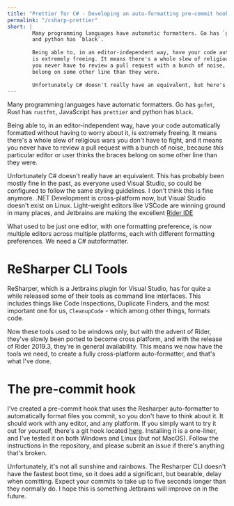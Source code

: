 ```yaml
---
title: "Prettier for C# - Developing an auto-formatting pre-commit hook"
permalink: "/csharp-prettier"
short: |
        Many programming languages have automatic formatters. Go has `gofmt`, Rust has `rustfmt`, JavaScript has `prettier`
        and python has `black`.
        
        Being able to, in an editor-independent way, have your code automatically formatted without having to worry about it,
        is extremely freeing. It means there's a whole slew of religious wars you don't have to fight, and it means
        you never have to review a pull request with a bunch of noise, because *this* particular editor or user thinks the braces
        belong on some other line than they were.
        
        Unfortunately C# doesn't really have an equivalent, but here's my attempt at making one.
---
```


Many programming languages have automatic formatters. Go has `gofmt`, Rust has `rustfmt`, JavaScript has `prettier`
and python has `black`.

Being able to, in an editor-independent way, have your code automatically formatted without having to worry about it,
is extremely freeing. It means there's a whole slew of religious wars you don't have to fight, and it means
you never have to review a pull request with a bunch of noise, because *this* particular editor or user thinks the braces
belong on some other line than they were.

Unfortunately C# doesn't really have an equivalent. This has probably been mostly fine in the past, as everyone used
Visual Studio, so could be configured to follow the same styling guidelines. I don't think this is fine anymore.
.NET Development is cross-platform now, but Visual Studio doesn't exist on Linux. Light-weight editors like VSCode are
winning ground in many places, and Jetbrains are making the excellent [Rider IDE](https://www.jetbrains.com/rider/)

What used to be just one editor, with one formatting preference, is now multiple editors across multiple platforms,
each with different formatting preferences. We need a C# autoformatter.

# ReSharper CLI Tools
ReSharper, which is a Jetbrains plugin for Visual Studio, has for quite a while released some of their tools as command
line interfaces. This includes things like Code Inspections, Duplicate Finders,
and the most important one for us, `CleanupCode` - which among other things, formats code.

Now these tools used to be windows only, but with the advent of Rider, they've slowly been ported to become cross platform,
and with the release of Rider 2019.3, they're in general availability. This means we now have the tools we need, to create
a fully cross-platform auto-formatter, and that's what I've done.

# The pre-commit hook
I've created a pre-commit hook that uses the Resharper auto-formatter to automatically format files you commit,
so you don't have to think about it. It should work with any editor, and any platform. 
If you simply want to try it out for yourself, there's a git hook located [here](https://github.com/GeeWee/reshaper-pre-commit-hook).
Installing it is a one-liner, and I've tested it on both Windows and Linux (but not MacOS).
Follow the instructions in the repository, and please submit an issue if there's anything that's broken.


Unfortunately, it's not all sunshine and rainbows.
The Resharper CLI doesn't have the fastest boot time, so it does add a significant, but bearable, delay when comitting.
Expect your commits to take up to five seconds longer than they normally do. I hope this is something Jetbrains will improve on
in the future.

